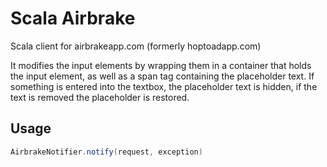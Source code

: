 # Scala Airbrake 
Scala client for airbrakeapp.com (formerly hoptoadapp.com)

It modifies the input elements by wrapping them in a container that holds the input element, as well as a span tag containing the placeholder text. If something is entered into the textbox, the placeholder text is hidden, if the text is removed the placeholder is restored.

## Usage
``` scala
AirbrakeNotifier.notify(request, exception)
```
